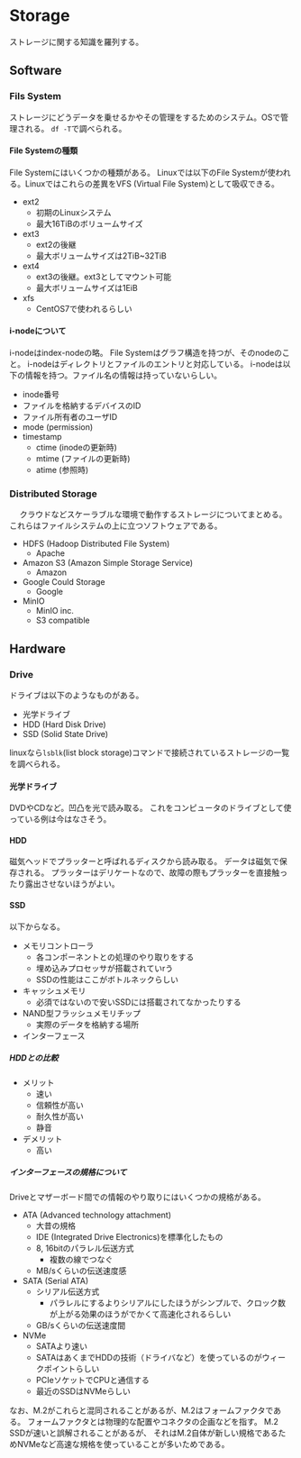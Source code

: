 # Storage

ストレージに関する知識を羅列する。

## Software

### Fils System

ストレージにどうデータを乗せるかやその管理をするためのシステム。OSで管理される。
`df -T`で調べられる。

#### File Systemの種類

File Systemにはいくつかの種類がある。
Linuxでは以下のFile Systemが使われる。Linuxではこれらの差異をVFS (Virtual File System)として吸収できる。
- ext2
  - 初期のLinuxシステム
  - 最大16TiBのボリュームサイズ
- ext3
  - ext2の後継
  - 最大ボリュームサイズは2TiB~32TiB
- ext4
  - ext3の後継。ext3としてマウント可能
  - 最大ボリュームサイズは1EiB
- xfs
  - CentOS7で使われるらしい

#### i-nodeについて

i-nodeはindex-nodeの略。
File Systemはグラフ構造を持つが、そのnodeのこと。
i-nodeはディレクトリとファイルのエントリと対応している。
i-nodeは以下の情報を持つ。ファイル名の情報は持っていないらしい。
- inode番号
- ファイルを格納するデバイスのID
- ファイル所有者のユーザID
- mode (permission)
- timestamp
  - ctime (inodeの更新時)
  - mtime (ファイルの更新時)
  - atime (参照時)

### Distributed Storage
　
クラウドなどスケーラブルな環境で動作するストレージについてまとめる。
これらはファイルシステムの上に立つソフトウェアである。

- HDFS (Hadoop Distributed File System)
  - Apache
- Amazon S3 (Amazon Simple Storage Service)  
  - Amazon
- Google Could Storage
  - Google
- MinIO
  - MinIO inc.
  - S3 compatible

## Hardware

### Drive

ドライブは以下のようなものがある。
- 光学ドライブ
- HDD (Hard Disk Drive)
- SSD (Solid State Drive)

linuxなら`lsblk`(list block storage)コマンドで接続されているストレージの一覧を調べられる。

#### 光学ドライブ

DVDやCDなど。凹凸を光で読み取る。
これをコンピュータのドライブとして使っている例は今はなさそう。

#### HDD

磁気ヘッドでプラッターと呼ばれるディスクから読み取る。
データは磁気で保存される。
プラッターはデリケートなので、故障の際もプラッターを直接触ったり露出させないほうがよい。

#### SSD

以下からなる。
- メモリコントローラ
  - 各コンポーネントとの処理のやり取りをする
  - 埋め込みプロセッサが搭載されていrう
  - SSDの性能はここがボトルネックらしい
- キャッシュメモリ
  - 必須ではないので安いSSDには搭載されてなかったりする
- NAND型フラッシュメモリチップ
  - 実際のデータを格納する場所
- インターフェース

##### HDDとの比較

- メリット
  - 速い
  - 信頼性が高い
  - 耐久性が高い
  - 静音
- デメリット
  - 高い

##### インターフェースの規格について

Driveとマザーボード間での情報のやり取りにはいくつかの規格がある。

- ATA (Advanced technology attachment)
  - 大昔の規格
  - IDE (Integrated Drive Electronics)を標準化したもの
  - 8, 16bitのパラレル伝送方式
    - 複数の線でつなぐ
  - MB/sくらいの伝送速度感
- SATA (Serial ATA)
  - シリアル伝送方式
    - パラレルにするよりシリアルにしたほうがシンプルで、クロック数が上がる効果のほうがでかくて高速化されるらしい
  - GB/sくらいの伝送速度間
- NVMe
  - SATAより速い
  - SATAはあくまでHDDの技術（ドライバなど）を使っているのがウィークポイントらしい
  - PCIeソケットでCPUと通信する
  - 最近のSSDはNVMeらしい


なお、M.2がこれらと混同されることがあるが、M.2はフォームファクタである。
フォームファクタとは物理的な配置やコネクタの企画などを指す。
M.2 SSDが速いと誤解されることがあるが、
それはM.2自体が新しい規格であるためNVMeなど高速な規格を使っていることが多いためである。

      